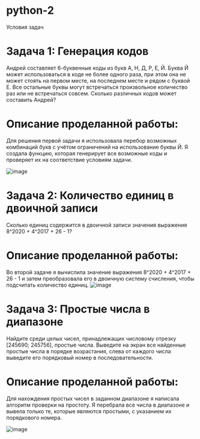 # python-2
Условия задач

# Задача 1: Генерация кодов

Андрей составляет 6-буквенные коды из букв А, Н, Д, Р, Е, Й. Буква Й может использоваться в коде не более одного раза, при этом она не может стоять на первом месте, на последнем месте и рядом с буквой Е. Все остальные буквы могут встречаться произвольное количество раз или не встречаться совсем. Сколько различных кодов может составить Андрей?
# Описание проделанной работы: 
Для решения первой задачи я использовалa перебор возможных комбинаций букв с учётом ограничений на использование буквы Й. Я создалa функцию, которая генерирует все возможные коды и проверяет их на соответствие условиям задачи.

![image](https://github.com/user-attachments/assets/b5bd3734-2d09-4542-8d91-eafab3b734ff)

# Задача 2: Количество единиц в двоичной записи

Сколько единиц содержится в двоичной записи значения выражения 8^2020 + 4^2017 + 26 - 1?
# Описание проделанной работы:
Во второй задаче я вычислила значение выражения 8^2020 + 4^2017 + 26 - 1 и затем преобразовала его в двоичную систему счисления, чтобы подсчитать количество единиц.
![image](https://github.com/user-attachments/assets/9ac810a4-3dc4-4216-b58d-1214d8df525e)


# Задача 3: Простые числа в диапазоне

Найдите среди целых чисел, принадлежащих числовому отрезку [245690; 245756], простые числа. Выведите на экран все найденные простые числа в порядке возрастания, слева от каждого числа выведите его порядковый номер в последовательности.
# Описание проделанной работы:
Для нахождения простых чисел в заданном диапазоне я написала алгоритм проверки на простоту. Я перебрала все числа в диапазоне и вывела только те, которые являются простыми, с указанием их порядкового номера.

![image](https://github.com/user-attachments/assets/795fa671-3f04-4b85-8ec3-3c80cc2c0b9f)
